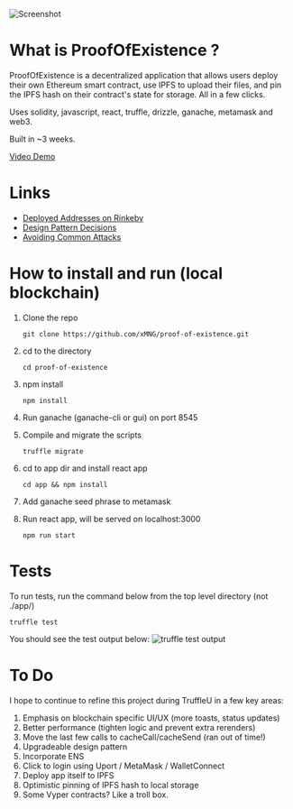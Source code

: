 
![Screenshot](https://raw.githubusercontent.com/xMNG/proof-of-existence/master/githubImages/screenshot.png "screenshot")

# What is ProofOfExistence ?

ProofOfExistence is a decentralized application that allows users deploy their own Ethereum smart contract, use IPFS to upload their files, and pin the IPFS hash on their contract's state for storage. All in a few clicks.

Uses solidity, javascript, react, truffle, drizzle, ganache, metamask and web3.

Built in ~3 weeks.

[Video Demo](https://youtu.be/6eiez7QiTvg)

# Links

- [Deployed Addresses on Rinkeby](https://github.com/xMNG/proof-of-existence/blob/master/deployed_addresses.txt "Deployed and Verified Contract Addresses on Rinkeby")
- [Design Pattern Decisions](https://github.com/xMNG/proof-of-existence/blob/master/design_pattern_decisions.md "Design Pattern Decisions")
- [Avoiding Common Attacks](https://github.com/xMNG/proof-of-existence/blob/master/avoiding_common_attacks.md "Avoiding Common Attacks")

# How to install and run (local blockchain)
1. Clone the repo 

    ```git clone https://github.com/xMNG/proof-of-existence.git```
2. cd to the directory

    ```cd proof-of-existence```

3. npm install

    ```npm install```
4. Run ganache (ganache-cli or gui) on port 8545

5. Compile and migrate the scripts

    ```truffle migrate```

6. cd to app dir and install react app

    ```cd app && npm install```

7. Add ganache seed phrase to metamask

8. Run react app, will be served on localhost:3000

    ```npm run start```


# Tests
To run tests, run the command below from the top level directory (not ./app/)

```truffle test```

You should see the test output below:
![truffle test output](https://raw.githubusercontent.com/xMNG/proof-of-existence/master/githubImages/test%20specs.png)

# To Do
I hope to continue to refine this project during TruffleU in a few key areas:
1. Emphasis on blockchain specific UI/UX (more toasts, status updates)
2. Better performance (tighten logic and prevent extra rerenders)
3. Move the last few calls to cacheCall/cacheSend (ran out of time!)
4. Upgradeable design pattern
5. Incorporate ENS
6. Click to login using Uport / MetaMask / WalletConnect
7. Deploy app itself to IPFS
8. Optimistic pinning of IPFS hash to local storage
9. Some Vyper contracts? Like a troll box.